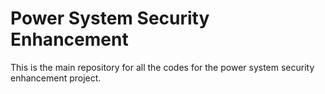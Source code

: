 # Power System Security Enhancement
This is the main repository for all the codes for the power system security enhancement project.
